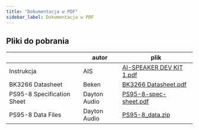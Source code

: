 ```yaml
---
title: "Dokumentacja w PDF"
sidebar_label: Dokumentacja w PDF
---
```


## Pliki do pobrania



||autor|plik|
|--------|-----|----|
|Instrukcja |AIS|[AI-SPEAKER DEV KIT 1.pdf](https://github.com/sviete/AIS-3D-MODELS/raw/master/AIS_DEV_KIT_1_Spherical_Speaker_Dayton_PS95-8/files/AI-SPEAKER%20DEV%20KIT%201.pdf)|
|BK3266 Datasheet|Beken|[BK3266 Datasheet.pdf](https://github.com/sviete/BK3266/raw/master/doc/BK3266%20Datasheet.pdf)|
|PS95-8 Specification Sheet |Dayton Audio|[PS95-8-spec-sheet.pdf](https://github.com/sviete/AIS-3D-MODELS/raw/master/AIS_DEV_KIT_1_Spherical_Speaker_Dayton_PS95-8/files/dayton-audio-ps95-8-spec-sheet.pdf)|
|PS95-8 Data Files |Dayton Audio|[PS95-8_data.zip](https://github.com/sviete/AIS-3D-MODELS/raw/master/AIS_DEV_KIT_1_Spherical_Speaker_Dayton_PS95-8/files/PS95-8_data.zip)|

